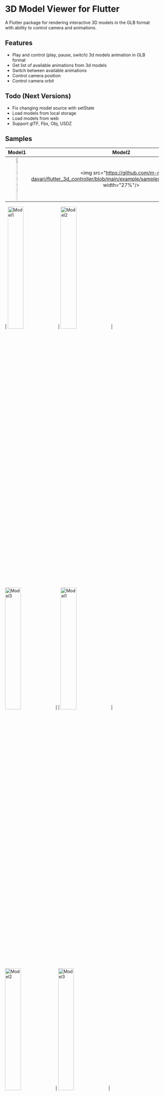 # 3D Model Viewer for Flutter

A Flutter package for rendering interactive 3D models in the GLB format with ability to control camera and animations.

## Features

- Play and control (play, pause, switch) 3d models animation in GLB format
- Get list of available animations from 3d models
- Switch between available animations
- Control camera position
- Control camera orbit

## Todo (Next Versions)

- Fix changing model source with setState
- Load models from local storage
- Load models from web
- Support glTF, Fbx, Obj, USDZ

## Samples

|                                                  Model1                                                  |                                                                   Model2                                                                    |                                                                   Model3                                                                    |
|:---------------------------------------------------------------------------------------------------------:|:----------------------------------------------------------------------------------------------------------------------------------------------:|:----------------------------------------------------------------------------------------------------------------------------------------------:|
| <img src="https://github.com/m-r-davari/flutter_3d_controller/blob/main/example/samples/model1.png" alt="Model1" width="27%"/> | <img src="https://github.com/m-r-davari/flutter_3d_controller/blob/main/example/samples/model2.png"Model2" width="27%"/> | <img src="https://github.com/m-r-davari/flutter_3d_controller/blob/main/example/samples/model3.png"Model2" width="27%"/> |




| <img src="https://github.com/m-r-davari/flutter_3d_controller/blob/main/example/samples/model1.png" alt="Model1" width="32%"/> | <img src="https://github.com/m-r-davari/flutter_3d_controller/blob/main/example/samples/model2.png" alt="Model2" width="32%"/> | <img src="https://github.com/m-r-davari/flutter_3d_controller/blob/main/example/samples/model3.png" alt="Model3" width="32%"/> |
| <img src="https://github.com/m-r-davari/flutter_3d_controller/blob/main/example/samples/model1.gif" alt="Model1" width="32%"/> | <img src="https://github.com/m-r-davari/flutter_3d_controller/blob/main/example/samples/model2.gif" alt="Model2" width="32%"/> | <img src="https://github.com/m-r-davari/flutter_3d_controller/blob/main/example/samples/model3.gif" alt="Model3" width="32%"/> |


## Compatibility

- Android
- iOS
- Web

## Notes

For now this package only support GLB format, other 3d formats coming soon.

## Installation

### `pubspec.yaml`

```yaml
dependencies:
  flutter_3d_controller: ^1.0.0
```

### `AndroidManifest.xml` (Android 9+ only)

To use this widget on Android 9+ devices, your app must be permitted to make an HTTP connection to `http://localhost:XXXXX`.
Android 9 (API level 28) changed the default for [`android:usesCleartextTraffic`] from `true` to `false`,
so you will need to configure your app's `android/app/src/main/AndroidManifest.xml` as follows:

```diff
     <application
        android:name="${applicationName}"
        android:icon="@mipmap/ic_launcher"
-       android:label="example">
+       android:label="example"
+       android:usesCleartextTraffic="true">
        <activity
            android:name=".MainActivity"
```

This does not affect Android 8 and earlier. See [#7] for more information.

### `app/build.gradle` (Android only)

Change minSdkVersion to 21.

    defaultConfig {
        ...
        minSdkVersion 21
        ...
    }

### `Info.plist` (iOS only)

To use this widget on iOS, you need to opt-in to the embedded views preview
by adding a boolean property to your app's `ios/Runner/Info.plist` file, with
the key `io.flutter.embedded_views_preview` and the value `YES`:

```xml
  <key>io.flutter.embedded_views_preview</key>
  <true/>
```

### `web/index.html` (Web only)

Modify the `<head>` tag of your `web/index.html` to load the JavaScript, like so:

```html
<head>

  <!-- Other stuff -->

  <script type="module" src="./assets/packages/flutter_3d_controller/assets/model-viewer.min.js" defer></script>
</head>
```

## More Info

This library use 'Model Viewer' to render 3D models and it may have some issue in rendering some models/textures, the core of library will change in future to support all type of 3D models